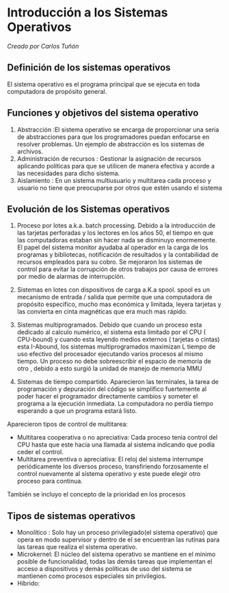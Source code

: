 # Introducción a los Sistemas Operativos
_Creado por Carlos Tuñón_
## Definición de los sistemas operativos

 El sistema operativo es el programa principal que se ejecuta en toda computadora de propósito general.


## Funciones y objetivos del sistema operativo

1. Abstracción :El sistema operativo se encarga de proporcionar una seria de abstracciones para que los programadores puedan enfocarse en resolver problemas. Un ejemplo de abstracción es los sistemas de archivos.
2. Administración de recursos : Gestionar la asignación de recursos aplicando políticas para que se utilicen de manera efectiva y acorde a las necesidades para dicho sistema.
3. Aislamiento : En un sistema multiusuario y multitarea cada proceso y usuario no tiene que preocuparse por otros que estén usando el sistema

## Evolución de los Sistemas operativos

1. Proceso por lotes a.k.a. batch processing.
Debido a la introducción de las tarjetas perforadas y los lectores en los años 50, el tiempo en que las computadoras estaban sin hacer nada se disminuyo enormemente. El papel del sistema monitor ayudaba al operador en la carga de los programas y bibliotecas, notificación de resultados y la contabilidad de recursos empleados para su cobro. Se mejoraron los sistemas de control para evitar la corrupción de otros trabajos por causa de errores  por medio de alarmas de interrupción.

2. Sistemas en lotes con dispositivos de carga a.K.a spool.
spool es un mecanismo de entrada / salida que permite  que una computadora de propósito especifico, mucho mas económica y limitada, leyera tarjetas y las convierta en cinta magnéticas que era much mas rápido.

3. Sistemas multiprogramados.
Debido que cuando un proceso esta dedicado al calculo numérico, el sistema esta limitado por el CPU ( CPU-bound) y cuando esta leyendo medios externos ( tarjetas o cintas) esta I-Abound, los sistemas multiprogramados maximizan L tiempo de uso efectivo del procesador ejecutando varios procesos al mismo tiempo. Un proceso no debe sobreescribir el espacio de memoria  de otro , debido a esto surgió la unidad  de manejo de memoria MMU

4. Sistemas de tiempo compartido.
Aparecieron las terminales, la tarea de programación y depuración del código se simplifico fuertemente al poder hacer el programador directamente cambios y someter el programa a la ejecución inmediata. La computadora no perdía tiempo esperando a que un programa estará listo.

Aparecieron tipos de control de multitarea:
* Multitarea cooperativa o no apreciativa:  Cada proceso tenia control del CPU hasta que este hacia una llamada al sistema indicando que podía ceder el control.
* Multitarea preventiva o apreciativa: El reloj del sistema interrumpe periódicamente los diversos proceso, transfiriendo forzosamente el control nuevamente al sistema operativo y este puede elegir otro proceso para continua.

También se incluyo el concepto de la prioridad en los procesos



## Tipos de sistemas operativos

* Monolítico : Solo hay un proceso privilegiado(el sistema operativo) que opera en modo supervisor y dentro de el se encuentran las rutinas para las tareas que realiza el sistema operativo.
* Microkernel: El núcleo del sistema operativo se mantiene en el mínimo posible de funcionalidad, todas las demás tareas que implementan el acceso a dispositivos y demás políticas de uso del sistema se mantienen como procesos especiales sin privilegios.
* Híbrido:
